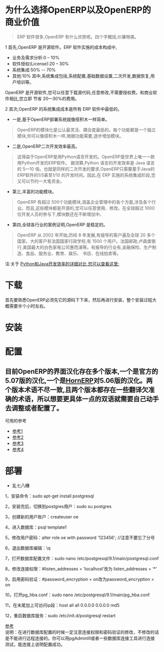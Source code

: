 #  为什么选择OpenERP以及OpenERP的商业价值
> ERP 软件很多,OpenERP 有什么优势呢。四个字概括,价廉物美。

1 首先,OpenERP 是开源软件。ERP 软件实施的成本构成中,
  * 业务及需求分析:0 – 10%
  * 软件授权(License):20 – 30%
  * 系统集成:50% -- 70%
  * 其他:10%
其中,系统集成包括,系统配置,基础数据设置,二次开发,数据恢复,用户培训等。

OpenERP 是开源软件,您可以任意下载源代码,任意修改,不需要授权费。和商业软件相比,您立即
节省 20—30%的费用。

2 其次,OpenERP 的系统集成成本是所有 ERP 软件中最低的。

  * 一是,基于OpenERP部署系统就像搭积木一样简单。

  > OpenERP的模块化是公认最灵活、耦合度最低的。每个功能都是一个独立模块,你可以像搭积木一样,根据功能需要,逐步增加模块。

  * 二是,OpenERP二次开发效率最高。

  > 这得益于OpenERP是用Python语言开发的。OpenERP是世界上唯一一款用Python开发的ERP软件。
据测算,Python 语言的开发效率是 Java 语言的 5—10 倍。也就是同样的二次开发的要求,OpenERP只需要基于Java的ERP软件的1/5甚至1/10 的开发时间。因此,在 ERP 实施的系统集成阶段,您又可以节约一大笔资金。

  * 第三,丰富的功能模块。

  > OpenERP 有超过 500个功能模块,涵盖企业管理中的各个方面,涉及各个行业。而且,这些模块都是开源的,您可以任意使用、修改。在全球超过 1000 位开发人员的参与下,模块数还在不断增加中。

  * 第四,全球各行业的案例证明,OpenERP 是稳定的。

  > OpenERP 从 2002 年开始,历经 8 年发展,有报导的客户遍及全球 20 多个国家。大的客户有法国国家行政学校,有 1500 个用户。法国邮政,卢森堡银行,美国最大的白色家电公司惠而浦等。有报导的行业有,金融保险、生产制造、食品、服务业、教育、娱乐、
书店、在线拍卖等。

注:关于 [Python和Java开发效率的详细对比,您可以查看这里:](http://www.developertutorials.com/tutorials/python/python-and-java-a-side-by-side-comparison-8-01-13/page1.html)

# 下载
 首先要熟悉OpenERP必须先它的源码下下来，然后再进行安装，整个安装过程大概需要半个小时左右。
 


# 安装

#  配置
## 目前OpenERP的界面汉化存在多个版本,一个是官方的5.07版的汉化,一个是[HornERP](http://code.google.com/p/hornerp/)对5.06版的汉化。两个版本术语不尽一致,且两个版本都存在一些翻译欠准确的术语，所以想要更具体一点的双语就需要自己动手去调整或者配置了。

可用的参考
 * [参考1](http://www.3e3c.com/erp/odoo/224.html)
 * [参考2](http://kloud51.com/knowledgebase/185/Install-Odoo-9-ERP-on-Ubuntu-1404.html)
 * [参考3](http://openies.com/install-openerp-odoo-9-on-ubuntu-server-14-04-lts/)
 * [参考4](https://doc.odoo.com/7.0/zh_CN/book/1/1_1_Inst_Config/1_1_Inst_Config_install/)

# 部署

  * 乱七八糟
  
   1，安装命令：sudo apt-get install postgresql

   2，安装完后，切换到postgres用户：sudo su postgres

   3，创建新的用户账户：createuser oe

   4，进入数据库：psql template1

   5，修改用户密码：alter role oe with password '123456';      //注意不要忘了分号

   6，退出数据库编辑：\q

   7，打开数据库配置文件：sudo nano /etc/postgresql/9.1/main/postgresql.conf

   8，修改连接权限：#listen_addresses = ‘localhost’改为 listen_addresses = ‘*’

   9，启用密码验证：#password_encryption = on改为password_encryption = on

   10，打开pg_hba.conf：sudo nano /etc/postgresql/9.1/main/pg_hba.conf

   11，在末尾加上可访问ip段：host all all 0.0.0.0 0.0.0.0 md5

   12，重启数据库服务：sudo /etc/init.d/postgresql restart

[参考](http://www.3e3c.com/erp/odoo/119.html)      
说明：在进行数据库配置的时候一定注意连接权限和密码验证的修改，不修改的话是不能进行远程连接的。你可以用pgAdminIII或者一些数据库连接工具进行连接测试，能连接上说明配置成功。




